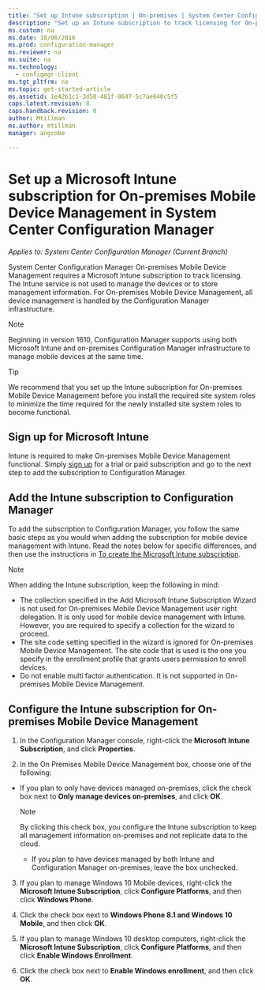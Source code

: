 ```yaml
---
title: "Set up Intune subscription | On-premises | System Center Configuration Manager"
description: "Set up an Intune subscription to track licensing for On-premises Mobile Device Management in System Center Configuration Manager."
ms.custom: na
ms.date: 10/06/2016
ms.prod: configuration-manager
ms.reviewer: na
ms.suite: na
ms.technology:
  - configmgr-client
ms.tgt_pltfrm: na
ms.topic: get-started-article
ms.assetid: 1e42b1c1-3d58-481f-8647-5c7ae640c5f5
caps.latest.revision: 8
caps.handback.revision: 0
author: Mtillmanms.author: mtillmanmanager: angrobe

---
```

# Set up a Microsoft Intune subscription for On-premises Mobile Device Management in System Center Configuration Manager*Applies to: System Center Configuration Manager (Current Branch)*
System Center Configuration Manager On\-premises Mobile Device Management requires a Microsoft Intune subscription to track licensing. The Intune service is not used to manage the devices or to store management information. For On\-premises Mobile Device Management, all device management is handled by the Configuration Manager infrastructure.  

> [!NOTE]  
> Beginning in version 1610, Configuration Manager supports using both Microsoft Intune and on-premises Configuration Manager infrastructure to manage mobile devices at the same time.   

> [!TIP]  
>  We recommend that you set up the Intune subscription for On\-premises Mobile Device Management before you install the required site system roles to minimize the time required for the newly installed site system roles to become functional.  

##  Sign up for Microsoft Intune  
 Intune is required to make On\-premises Mobile Device Management functional. Simply [sign up](http://www.microsoft.com/en-us/server-cloud/products/microsoft-intune/) for a trial or paid subscription and go to the next step to add the subscription to Configuration Manager.  

##  Add the Intune subscription to Configuration Manager  
 To add the subscription to Configuration Manager, you follow the same basic steps as you would when adding the subscription for mobile device management with  Intune. Read the notes below for specific differences, and then use the instructions in [To create the Microsoft Intune subscription](../deploy-use/setup-hybrid#step-3-configure-intune-subscription).  

> [!NOTE]  
>  When adding the Intune subscription, keep the following in mind:  
>   
>  -   The collection specified in the Add Microsoft Intune Subscription Wizard is not used for On\-premises Mobile Device Management user right delegation. It is only used for mobile device management with Intune. However, you are required to specify a collection for the wizard to proceed.  
> -   The site code setting specified in the wizard is ignored for On\-premises Mobile Device Management. The site code that is used is the one you specify in the enrollment profile that grants users permission to enroll devices.  
> -   Do not enable multi factor authentication. It is not supported in On\-premises Mobile Device Management.  

##  Configure the Intune subscription for On-premises Mobile Device Management  

1.  In the Configuration Manager console, right-click  the **Microsoft Intune Subscription**, and click **Properties**.  

2.  In the On Premises Mobile Device Management box, choose one of the following:

  - If you plan to only have devices managed on-premises, click the check box next to **Only manage devices on-premises**, and click **OK**.  

      > [!NOTE]  
      >  By clicking this check box, you configure the Intune subscription to keep all management information on-premises and not replicate data to the cloud.  

    - If you plan to have devices managed by both Intune and Configuration Manager on-premises, leave the box unchecked. 

3.  If you plan to manage Windows 10 Mobile devices, right-click the **Microsoft Intune Subscription**, click **Configure Platforms**, and then click  **Windows Phone**.  

4.  Click the check box next to **Windows Phone 8.1 and Windows 10 Mobile**, and then click **OK**.  

5.  If you plan to manage Windows 10 desktop computers, right-click the **Microsoft Intune Subscription**, click **Configure Platforms**, and then click **Enable Windows Enrollment**.  

6.  Click the check box next to **Enable Windows enrollment**, and then click **OK**.  
